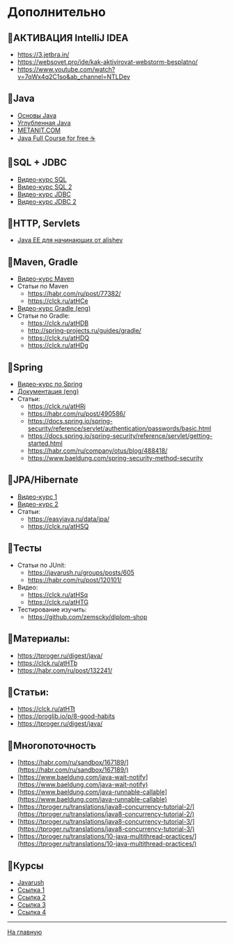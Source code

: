 # Дополнительно

## 🔘АКТИВАЦИЯ IntelliJ IDEA
- https://3.jetbra.in/
- https://websovet.pro/ide/kak-aktivirovat-webstorm-besplatno/
- https://www.youtube.com/watch?v=7qWx4q2C1so&ab_channel=NTLDev

## 🔘Java
- [Основы Java](https://clck.ru/aj6Bc)
- [Углубленная Java](https://clck.ru/atH8r)
- [METANIT.COM](https://clck.ru/PbJCZ)
- [Java Full Course for free ☕️](https://www.youtube.com/watch?v=xk4_1vDrzzo&ab_channel=BroCode)

## 🔘SQL + JDBC
- [Видео-курс SQL](https://clck.ru/ZS96v)
- [Видео-курс SQL 2](https://clck.ru/atHAz)
- [Видео-курс JDBC](https://clck.ru/atHBf)
- [Видео-курс JDBC 2](https://clck.ru/atHC6)

## 🔘HTTP, Servlets
- [Java EE для начинающих от alishev](https://clck.ru/atHCL)

## 🔘Maven, Gradle
- [Видео-курс Maven](https://clck.ru/atHCW)
- Статьи по Maven
  - https://habr.com/ru/post/77382/
  - https://clck.ru/atHCe
- [Видео-курс Gradle (eng)](https://clck.ru/atHCs)
- Статьи по Gradle:
  - https://clck.ru/atHDB
  - http://spring-projects.ru/guides/gradle/
  - https://clck.ru/atHDQ
  - https://clck.ru/atHDg

## 🔘Spring
- [Видео-курс по Spring](https://clck.ru/atHDp)
- [Документация (eng)](https://clck.ru/YkRdA)
- Статьи:
  - https://clck.ru/atHRj
  - https://habr.com/ru/post/490586/
  - https://docs.spring.io/spring-security/reference/servlet/authentication/passwords/basic.html
  - https://docs.spring.io/spring-security/reference/servlet/getting-started.html
  - https://habr.com/ru/company/otus/blog/488418/
  - https://www.baeldung.com/spring-security-method-security
 
## 🔘JPA/Hibernate
- [Видео-курс 1](https://clck.ru/atHRw)
- [Видео-курс 2](https://clck.ru/atHS8)
- Статьи: 
  - https://easyjava.ru/data/jpa/
  - https://clck.ru/atHSQ

## 🔘Тесты
- Статьи по JUnit: 
  - https://javarush.ru/groups/posts/605
  - https://habr.com/ru/post/120101/
- Видео:
  - https://clck.ru/atHSq
  - https://clck.ru/atHTG
- Тестирование изучить:
  - https://github.com/zemscky/diplom-shop

## 🔘Материалы:
- https://tproger.ru/digest/java/
- https://clck.ru/atHTb
- https://habr.com/ru/post/132241/

## 🔘Статьи: 
- https://clck.ru/atHTt
- https://proglib.io/p/8-good-habits
- https://tproger.ru/digest/java/

## 🔘Многопоточность
- [https://habr.com/ru/sandbox/167189/](https://habr.com/ru/sandbox/167189/)  
- [https://www.baeldung.com/java-wait-notify](https://www.baeldung.com/java-wait-notify)  
- [https://www.baeldung.com/java-runnable-callable](https://www.baeldung.com/java-runnable-callable)  
- [https://tproger.ru/translations/java8-concurrency-tutorial-2/](https://tproger.ru/translations/java8-concurrency-tutorial-2/)  
- [https://tproger.ru/translations/java8-concurrency-tutorial-3/](https://tproger.ru/translations/java8-concurrency-tutorial-3/)  
- [https://tproger.ru/translations/10-java-multithread-practices/](https://tproger.ru/translations/10-java-multithread-practices/)

## 🔘Курсы
- [Javarush](https://javarush.ipnodns.ru/)
- [Ссылка 1](https://cloud.mail.ru/public/CQFu/3SYzytgEC#sjy5deep1edd3jnh)
- [Ссылка 2](https://cloud.mail.ru/public/Fhfo/c7Dku3kms#wxn5c07p1edd3krl)
- [Ссылка 3](https://cloud.mail.ru/public/5wLd/u61ccVuit)
- [Ссылка 4](https://disk.yandex.ru/d/YoYSXIwMivZfx%2525D0%2525A5hmh257ep1edd3lys)
_________________________________________________________________

[На главную](https://github.com/ArtemA1ekseev/learning-java-2025/blob/main/README.md)
